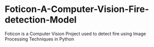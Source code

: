 # Foticon-A-Computer-Vision-Fire-detection-Model
Foticon is a Computer Vision Project used to detect fire using Image Processing Techniques in Python
